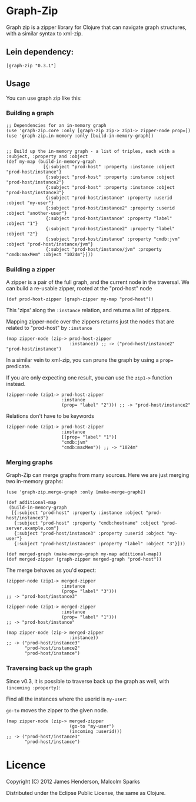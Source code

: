 # Graph-Zip

Graph zip is a zipper library for Clojure that can navigate graph
structures, with a similar syntax to xml-zip.

## Lein dependency:

    [graph-zip "0.3.1"]

## Usage
You can use graph zip like this:

### Building a graph
    ;; Dependencies for an in-memory graph
    (use 'graph-zip.core :only [graph-zip zip-> zip1-> zipper-node prop=])
    (use 'graph-zip.in-memory :only [build-in-memory-graph])


    ;; Build up the in-memory graph - a list of triples, each with a :subject, :property and :object
    (def my-map (build-in-memory-graph 
                  [{:subject "prod-host" :property :instance :object "prod-host/instance"}
                   {:subject "prod-host" :property :instance :object "prod-host/instance2"}
                   {:subject "prod-host" :property :instance :object "prod-host/instance3"}
                   {:subject "prod-host/instance" :property :userid :object "my-user"}
                   {:subject "prod-host/instance2" :property :userid :object "another-user"}
                   {:subject "prod-host/instance" :property "label" :object "1"}
                   {:subject "prod-host/instance2" :property "label" :object "2"}
                   {:subject "prod-host/instance" :property "cmdb:jvm" :object "prod-host/instance/jvm"}
                   {:subject "prod-host/instance/jvm" :property "cmdb:maxMem" :object "1024m"}]))


### Building a zipper

A zipper is a pair of the full graph, and the current node in the
traversal. We can build a re-usable zipper, rooted at the "prod-host"
node

    (def prod-host-zipper (graph-zipper my-map "prod-host"))

This 'zips' along the ```:instance``` relation, and returns a list of
zippers.

Mapping zipper-node over the zippers returns just the nodes that are
related to "prod-host" by ```:instance```

    (map zipper-node (zip-> prod-host-zipper
                            :instance)) ;; -> ("prod-host/instance2" "prod-host/instance")

In a similar vein to xml-zip, you can prune the graph by using a
```prop=``` predicate.

If you are only expecting one result, you can use the ```zip1->``` function
instead.

    (zipper-node (zip1-> prod-host-zipper
                         :instance
                         (prop= "label" "2"))) ;; -> "prod-host/instance2"

Relations don't have to be keywords

    (zipper-node (zip1-> prod-host-zipper
                         :instance
                         [(prop= "label" "1")]
                         "cmdb:jvm"
                         "cmdb:maxMem")) ;; -> "1024m"


### Merging graphs

Graph-Zip can merge graphs from many sources. Here we are just merging
two in-memory graphs:

    (use 'graph-zip.merge-graph :only [make-merge-graph])

    (def additional-map 
     (build-in-memory-graph 
      [{:subject "prod-host" :property :instance :object "prod-host/instance3"}
       {:subject "prod-host" :property "cmdb:hostname" :object "prod-server.example.com"}
       {:subject "prod-host/instance3" :property :userid :object "my-user"}
       {:subject "prod-host/instance3" :property "label" :object "3"}]))   
                                                
    (def merged-graph (make-merge-graph my-map additional-map))
    (def merged-zipper (graph-zipper merged-graph "prod-host"))

The merge behaves as you'd expect:

    (zipper-node (zip1-> merged-zipper
                         :instance
                         (prop= "label" "3"))) 
    ;; -> "prod-host/instance3"

    (zipper-node (zip1-> merged-zipper
                         :instance
                         (prop= "label" "1"))) 
    ;; -> "prod-host/instance"

    (map zipper-node (zip-> merged-zipper
                            :instance)) 
    ;; -> ("prod-host/instance3" 
           "prod-host/instance2"
           "prod-host/instance")


### Traversing back up the graph

Since v0.3, it is possible to traverse back up the graph as well, with ```(incoming :property)```:

Find all the instances where the userid is ```my-user```:

```go-to``` moves the zipper to the given node.

    (map zipper-node (zip-> merged-zipper
                            (go-to "my-user")
                            (incoming :userid))) 
    ;; -> ("prod-host/instance3" 
           "prod-host/instance")
                            

# Licence

Copyright (C) 2012 James Henderson, Malcolm Sparks

Distributed under the Eclipse Public License, the same as Clojure.


    

    


